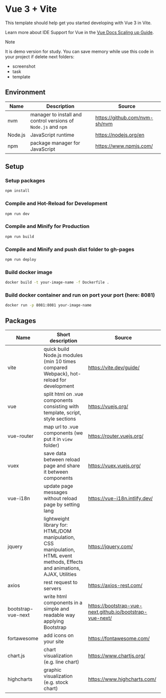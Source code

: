 # Vue 3 + Vite

This template should help get you started developing with Vue 3 in Vite.

Learn more about IDE Support for Vue in the [Vue Docs Scaling up Guide](https://vuejs.org/guide/scaling-up/tooling.html#ide-support).

> [!NOTE]  
> It is demo version for study. You can save memory while use this code in your project if delete next folders:
> - screenshot
> - task
> - template

## Environment
| Name    | Description                                                    | Source |
|---------|----------------------------------------------------------------|--------|
| nvm     | manager to install and control versions of `Node.js` and `npm` | https://github.com/nvm-sh/nvm  |
| Node.js | JavaScript runtime                                             | https://nodejs.org/en|
| npm     | package manager for JavaScript                                 | https://www.npmjs.com/|

## Setup

### Setup packages

```sh
npm install
```

### Compile and Hot-Reload for Development

```sh
npm run dev
```

### Compile and Minify for Production

```sh
npm run build
```

### Compile and Minify and push dist folder to gh-pages

```sh
npm run deploy
```

### Build docker image

```sh
docker build -t your-image-name -f Dockerfile .
```

### Build docker container and run on port your port (here: 8081)

```sh
docker run -p 8081:8081 your-image-namе
```

## Packages
| Name           | Short description                                                                                                             | Source                  |
|----------------|-------------------------------------------------------------------------------------------------------------------------------|-------------------------|
| vite           | quick build Node.js modules (min 10 times compared Webpack), hot-reload for development                                       | https://vite.dev/guide/ |
| vue            | split html on .vue components consisting with template, script, style sections                                                | https://vuejs.org/                  |
| vue-router     | map url to .vue components (we put it in `view` folder)                                                                       | https://router.vuejs.org/                 |
| vuex           | save data between reload page and share it between components                                                                 | https://vuex.vuejs.org/                  |
| vue-i18n       | update page messages without reload page by setting lang                                                                      | https://vue-i18n.intlify.dev/                    |
| jquery         | lightweight library for: HTML/DOM manipulation, CSS manipulation, HTML event methods, Effects and animations, AJAX, Utilities | https://jquery.com/                 |
| axios          | rest request to servers                                                                                                       | https://axios-rest.com/                    |
| bootstrap-vue-next | write html components in a simple and readable way applying Bootstrap                                                         | https://bootstrap-vue-next.github.io/bootstrap-vue-next/                |
| fortawesome    | add icons on your site                                                                                                        | https://fontawesome.com/                    |
| chart.js       | chart visualization  (e.g. line chart)                                                                                        | https://www.chartjs.org/                    |
| highcharts     | graphic visualization (e.g. stock chart)                                                                                      | https://www.highcharts.com/                    |

